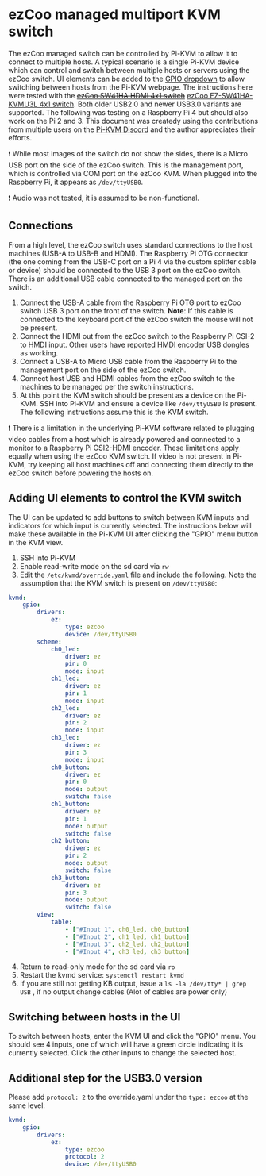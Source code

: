 # ezCoo managed multiport KVM switch

The ezCoo managed switch can be controlled by Pi-KVM to allow it to connect to multiple hosts. A typical scenario is a single Pi-KVM device which can control and switch between multiple hosts or servers using the ezCoo switch. UI elements can be added to the [GPIO dropdown](gpio.md) to allow switching between hosts from the Pi-KVM webpage. The instructions here were tested with the ~~[ezCoo SW41HA HDMI 4x1 switch](https://www.easycoolav.com/products/hdmi20-switch-4x1-with-usb20-kvm-4-port-usbsupport-4k60hz-444-and-hdr-audio-breakout)~~ [ezCoo EZ-SW41HA-KVMU3L 4x1 switch](https://www.easycoolav.com/products/hdmi20-switch-4x1-with-usb30-kvm-3-port-usbsupport-4k60hz-444-and-hdr-audio-breakout-36). Both older USB2.0 and newer USB3.0 variants are supported. The following was testing on a Raspberry Pi 4 but should also work on the Pi 2 and 3. This document was createdy using the contributions from multiple users on the [Pi-KVM Discord](https://discord.gg/bpmXfz5) and the author appreciates their efforts.

:exclamation: While most images of the switch do not show the sides, there is a Micro USB port on the side of the ezCoo switch. This is the management port, which is controlled via COM port on the ezCoo KVM.  When plugged into the Raspberry Pi, it appears as `/dev/ttyUSB0`.

:exclamation: Audio was not tested, it is assumed to be non-functional.

## Connections
From a high level, the ezCoo switch uses standard connections to the host machines (USB-A to USB-B and HDMI). The Raspberry Pi OTG connector (the one coming from the USB-C port on a Pi 4 via the custom splitter cable or device) should be connected to the USB 3 port on the ezCoo switch. There is an additional USB cable connected to the managed port on the switch.

1. Connect the USB-A cable from the Raspberry Pi OTG port to ezCoo switch USB 3 port on the front of the switch. **Note**: If this cable is connected to the keyboard port of the ezCoo switch the mouse will not be present.
2. Connect the HDMI out from the ezCoo switch to the Raspberry Pi CSI-2 to HMDI input. Other users have reported HMDI encoder USB dongles as working.
3. Connect a USB-A to Micro USB cable from the Raspberry Pi to the management port on the side of the ezCoo switch.
4. Connect host USB and HDMI cables from the ezCoo switch to the machines to be managed per the switch instructions.
5. At this point the KVM switch should be present as a device on the Pi-KVM. SSH into Pi-KVM and ensure a device like `/dev/ttyUSB0` is present. The following instructions assume this is the KVM switch.

:exclamation: There is a limitation in the underlying Pi-KVM software related to plugging video cables from a host which is already powered and connected to a monitor to a Raspberry Pi CSI2-HDMI encoder. These limitations apply equally when using the ezCoo KVM switch. If video is not present in Pi-KVM, try keeping all host machines off and connecting them directly to the ezCoo switch before powering the hosts on.

## Adding UI elements to control the KVM switch
The UI can be updated to add buttons to switch between KVM inputs and indicators for which input is currently selected.  The instructions below will make these available in the Pi-KVM UI after clicking the "GPIO" menu button in the KVM view.

1. SSH into Pi-KVM
2. Enable read-write mode on the sd card via `rw`
3. Edit the `/etc/kvmd/override.yaml` file and include the following. Note the assumption that the KVM switch is present on `/dev/ttyUSB0`:
```yaml
kvmd:
    gpio:
        drivers:
            ez:
                type: ezcoo
                device: /dev/ttyUSB0
        scheme:
            ch0_led:
                driver: ez
                pin: 0
                mode: input
            ch1_led:
                driver: ez
                pin: 1
                mode: input
            ch2_led:
                driver: ez
                pin: 2
                mode: input
            ch3_led:
                driver: ez
                pin: 3
                mode: input
            ch0_button:
                driver: ez
                pin: 0
                mode: output
                switch: false
            ch1_button:
                driver: ez
                pin: 1
                mode: output
                switch: false
            ch2_button:
                driver: ez
                pin: 2
                mode: output
                switch: false
            ch3_button:
                driver: ez
                pin: 3
                mode: output
                switch: false
        view:
            table:
                - ["#Input 1", ch0_led, ch0_button]
                - ["#Input 2", ch1_led, ch1_button]
                - ["#Input 3", ch2_led, ch2_button]
                - ["#Input 4", ch3_led, ch3_button]
  ```
4. Return to read-only mode for the sd card via `ro`
5. Restart the kvmd service: `systemctl restart kvmd`
6. If you are still not getting KB output, issue a ```ls -la /dev/tty* | grep USB``` , if no output change cables (Alot of cables are power only)

## Switching between hosts in the UI

To switch between hosts, enter the KVM UI and click the "GPIO" menu.  You should see 4 inputs, one of which will have a green circle indicating it is currently selected.  Click the other inputs to change the selected host.

## Additional step for the USB3.0 version

Please add ```protocol: 2``` to the override.yaml under the ```type: ezcoo``` at the same level:

```yaml
kvmd:
    gpio:
        drivers:
            ez:
                type: ezcoo
                protocol: 2
                device: /dev/ttyUSB0
 ```
